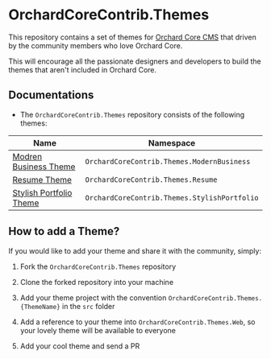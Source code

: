 # OrchardCoreContrib.Themes

This repository contains a set of themes for [Orchard Core CMS](https://github.com/OrchardCMS/OrchardCore) that driven by the community members who love Orchard Core.

This will encourage all the passionate designers and developers to build the themes that aren't included in Orchard Core.

## Documentations

- The `OrchardCoreContrib.Themes` repository consists of the following themes:

| Name | Namespace |
| --- | --- |
| [Modren Business Theme](src/OrchardCoreContrib.Themes.ModernBusiness/README.md) | `OrchardCoreContrib.Themes.ModernBusiness` |
| [Resume Theme](src/OrchardCoreContrib.Themes.Resume/README.md) | `OrchardCoreContrib.Themes.Resume` |
| [Stylish Portfolio Theme](src/OrchardCoreContrib.Themes.StylishPortfolio/README.md) | `OrchardCoreContrib.Themes.StylishPortfolio` |

## How to add a Theme?

If you would like to add your theme and share it with the community, simply:

1. Fork the `OrchardCoreContrib.Themes` repository

2. Clone the forked repository into your machine

3. Add your theme project with the convention `OrchardCoreContrib.Themes.{ThemeName}` in the `src` folder 

4. Add a reference to your theme into `OrchardCoreContrib.Themes.Web`, so your lovely theme will be available to everyone

5. Add your cool theme and send a PR
